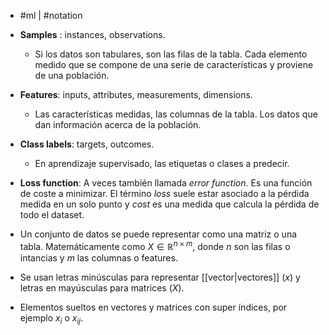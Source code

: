 - #ml | #notation

- **Samples** : instances, observations.
	- Si los datos son tabulares, son las filas de la tabla. Cada elemento medido que se compone de una serie de características y proviene de una población.
- **Features**: inputs, attributes, measurements, dimensions.
	- Las características medidas, las columnas de la tabla. Los datos que dan información acerca de la población.
- **Class labels**: targets, outcomes.
	- En aprendizaje supervisado, las etiquetas o clases a predecir.
- **Loss function**: A veces también llamada *error function*. Es una función de coste a minimizar. El término *loss* suele estar asociado a la pérdida medida en un solo punto y *cost* es una medida que calcula la pérdida de todo el dataset.

- Un conjunto de datos se puede representar como una matriz o una tabla. Matemáticamente como $X\in\mathbb{R}^{n\times m}$, donde $n$ son las filas o intancias y $m$ las columnas o features.
- Se usan letras minúsculas para representar [[vector|vectores]] ($x$) y letras en mayúsculas para matrices ($X$).
- Elementos sueltos en vectores y matrices con super índices, por ejemplo $x_i$ o $x_{ij}$.